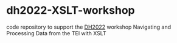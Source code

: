 # dh2022-XSLT-workshop
code repository to support the [DH2022](https://dh2022.adho.org/workshops-and-tutorials) workshop Navigating and Processing Data from the TEI with XSLT
